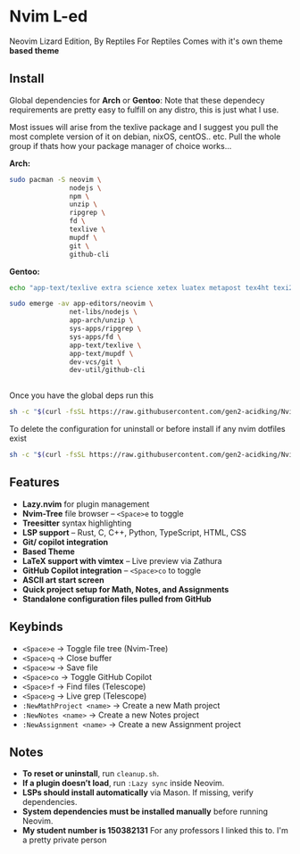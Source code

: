 # Nvim L-ed 
Neovim Lizard Edition, By Reptiles For Reptiles
Comes with it's own theme **based theme**

## Install  
Global dependencies for **Arch** or **Gentoo**: 
Note that these dependecy requirements are pretty easy to fulfill on any distro, this is just what I use. 

Most issues will arise from the texlive package and I suggest you pull the most complete version of it on debian, nixOS, centOS.. etc. Pull the whole group if thats how your package manager of choice works...   

**Arch:**  
```sh
sudo pacman -S neovim \
               nodejs \
               npm \
               unzip \
               ripgrep \
               fd \
               texlive \
               mupdf \
               git \
               github-cli
```


**Gentoo:**
```sh
echo "app-text/texlive extra science xetex luatex metapost tex4ht texi2html truetype xml png" | sudo tee -a /etc/portage/package.use/texlive

sudo emerge -av app-editors/neovim \
               net-libs/nodejs \
               app-arch/unzip \
               sys-apps/ripgrep \
               sys-apps/fd \
               app-text/texlive \
               app-text/mupdf \
               dev-vcs/git \
               dev-util/github-cli
 

```

Once you have the global deps run this

```sh
sh -c "$(curl -fsSL https://raw.githubusercontent.com/gen2-acidking/Nvim-L-ed/master/setup.sh)"
```

To delete the configuration for uninstall or before install if any nvim dotfiles exist 

```sh
sh -c "$(curl -fsSL https://raw.githubusercontent.com/gen2-acidking/Nvim-L-ed/master/cleanup.sh)"
```


## Features

- **Lazy.nvim** for plugin management  
- **Nvim-Tree** file browser – `<Space>e` to toggle  
- **Treesitter** syntax highlighting  
- **LSP support** – Rust, C, C++, Python, TypeScript, HTML, CSS  
- **Git/ copilot integration**  
- **Based Theme**  
- **LaTeX support with vimtex** – Live preview via Zathura  
- **GitHub Copilot integration** – `<Space>co` to toggle  
- **ASCII art start screen**  
- **Quick project setup for Math, Notes, and Assignments**  
- **Standalone configuration files pulled from GitHub**  


## Keybinds

- `<Space>e` → Toggle file tree (Nvim-Tree)  
- `<Space>q` → Close buffer  
- `<Space>w` → Save file  
- `<Space>co` → Toggle GitHub Copilot  
- `<Space>f` → Find files (Telescope)  
- `<Space>g` → Live grep (Telescope)  
- `:NewMathProject <name>` → Create a new Math project  
- `:NewNotes <name>` → Create a new Notes project  
- `:NewAssignment <name>` → Create a new Assignment project  


## Notes  

- **To reset or uninstall**, run `cleanup.sh`.  
- **If a plugin doesn’t load**, run `:Lazy sync` inside Neovim.  
- **LSPs should install automatically** via Mason. If missing, verify dependencies.  
- **System dependencies must be installed manually** before running Neovim.  
- **My student number is 150382131** For any professors I linked this to. I'm a pretty private person 

